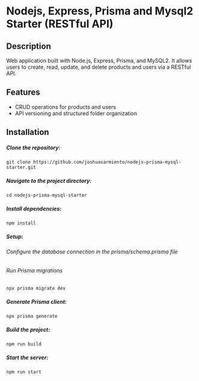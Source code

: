 # Nodejs, Express, Prisma and Mysql2 Starter (RESTful API)

## Description

Web application built with Node.js, Express, Prisma, and MySQL2. It allows users to create, read, update, and delete products and users via a RESTful API.

## Features

- CRUD operations for products and users
- API versioning and structured folder organization

## Installation

##### Clone the repository:

`git clone https://github.com/joshuasarmiento/nodejs-prisma-mysql-starter.git`

##### Navigate to the project directory:

`cd nodejs-prisma-mysql-starter`

##### Install dependencies:

`npm install`

##### Setup:

###### Configure the database connection in the prisma/schema.prisma file
###### Run Prisma migrations

`npx prisma migrate dev`

##### Generate Prisma client:

`npx prisma generate`

##### Build the project:

`npm run build`

##### Start the server:

`npm run start`
